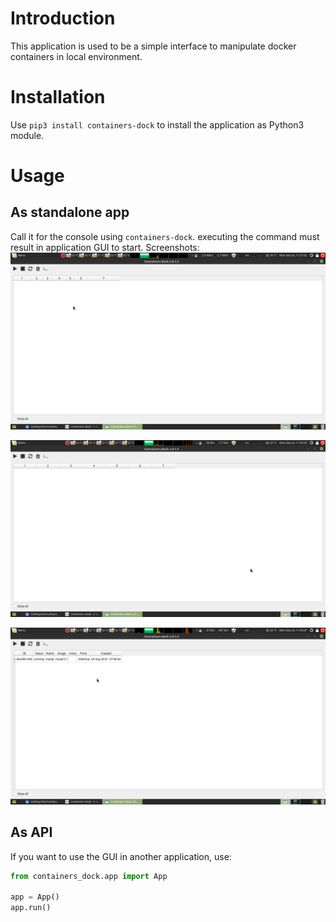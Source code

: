 # Introduction
This application is used to be a simple interface to manipulate docker containers in local environment.

# Installation
Use ```pip3 install containers-dock``` to install the application as Python3 module.

# Usage
## As standalone app
Call it for the console using ```containers-dock```. executing the command must result in application GUI to start. 
Screenshots:
![gui1](./resources/images/gui1.png)

![gui2](./resources/images/gui2.png)

![gui3](./resources/images/gui3.png)

## As API
If you want to use the GUI in another application, use:

```python
from containers_dock.app import App

app = App()
app.run() 

```
